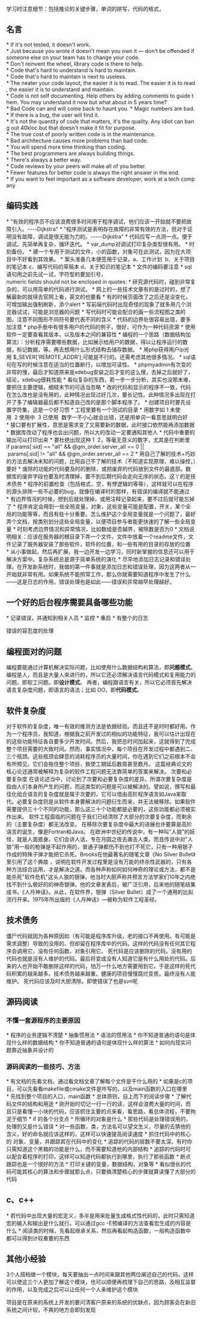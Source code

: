 学习时注意细节：包括推论的关键步骤，单词的拼写，代码的格式，


## 名言
* If it's not tested, it doesn't work.
* Just because you wrote it doesn't mean you own it — don't be offended if someone else on your team has to change your code.
* Don't reinvent the wheel, library code is there to help.
* Code that's hard to understand is hard to maintain.
* Code that's hard to maintain is next to useless.
* The neater your code layout, the easier it is to read. The easier it is to read, the easier it is to understand and maintain.
* Code is not self documenting. Help others by adding comments to guide them. You may understand it now but what about in 5 years time?
* Bad Code can and will come back to haunt you.
* Magic numbers are bad.
* If there is a bug, the user will find it.
* It's not the quantity of code that matters, it's the quality. Any idiot can bang out 40kloc but that doesn't make it fit for purpose.
* The true cost of poorly written code is in the maintenance.
* Bad architecture causes more problems than bad code.
* You will spend more time thinking than coding.
* The best programmers are always building things.
* There's always a better way.
* Code reviews by your peers will make all of you better.
* Fewer features for better code is always the right answer in the end.
* If you want to feel important as a software developer, work at a tech company




## 编码实践
* "有效的程序员不应该浪费很多时间用于程序调试，他们应该一开始就不要把故障引入。----Dijkstra"
* "程序测试是表明存在故障的非常有效的方法，但对于证明没有故障，调试是很无能为力的。-----Dijkstra"
* 代码应写一点测一点。便于调试。先简单再复杂，循环迭代。
* var_dump对调试打印复杂类型很有用。
* 时刻备份。
* 建一个专用于测试的文件，小的函数，对象可在此测试，因为在大项目中不好看到其效果。
* 案头准备几本便签用于记录。a、工作计划  b、关于项目的笔记本 c、编写代码的草稿本 d、关于知识的笔记本
* 文件的编码要注意
* sql语句用之前先试一试，字符型的要加引号，numeric fields should not be enclosed in quotes:
* 研究源代码时，碰到非常复杂的，可以用简单的代码进行测试。
* 网上的一些技术文章有的是过时的，想了解最新的就得去官网上看，英文的也要看
* 有的时候页面改了之后还是没变化，可增加输出强制刷新，添个alert
* 写前端代码时出现奇怪的现象了就多用几个浏览器试试，可能是浏览器的问题
* 写代码时可能会配合的画一些流程图之类的图，注意不同图形不同符号要代表不同的含义
* 代码的边界处很容易出错，要多加注意
* php手册中有很多用户的代码的例子，很好，可作为一种代码资源
* 使用软件一定要查看其版本，以及版本之间的兼容性
* 编程的一个思路（数据结构加算法）：分析程序需要哪些数据，比如展示给用户的数据，得以让程序运行的数据，标记数据，等。再去想用什么形式结构去储存数据。
* 用php获得用户ip光用 $_SEVER['REMOTE_ADDR'];可能是不行的。还需考虑其他很多情况。
* sql语句在写的时候注意在适当的位置断行，以增加可读性。
* phpmyadmin有次变的非常的慢，最后才知道原来是xdebug安装之后才变的这么慢，去掉之后就好了，结论，xdebug很耗性能
* 看似复杂的东西，若一步一步分析，其实也没那末难，要抓住主要逻辑，细枝末节的可适当忽略
* 改的代码和显示的程序不一致，代码在怎么改也是没有用的，此种情况出现过好几次，要长记性。此种情况多出现在打开了多了编辑器最后都不知道自己改的是那个脚本程序了。
* 创建项目时要先设置字符集，这是一个好习惯
* 工程里要有一个测试的目录
* 用数字如 1 未使用  2 使用中  3 已使用  数字一不小心就会出错，还是用单词一看意思就明白好
* 接口要有扩展性，意思是需求变了又需要新的数据，此时接口依然能再添加数据
* 数据库改动了程序也会出问题，所以大的改动一定要通知其他人
* 代码中重要的输出可以打印出来
* 要杜绝出现这种 1  2，等毫无意义的数字，尤其是在判断里if params[:sid] == "all" && @gm_order.server_all == 0 || params[:sid] != "all" && @gm_order.server_all == 2
* 用自己了解的技术+巧妙的方法去解决未知的问题，比用自己不了解的技术（不知道实现原理，难以操控，）要好
* 废除的功能的代码要及时的删除，或把废弃的代码放到文件的最底部。数据库的废弃字段也要及时清理掉，要不到后期代码会走向无序的状态。这丫的是技术债务
* 程序的前置检查（包括格式，空，有悖逻辑的等等），这样就可以在程序的源头排除一些不必要的bug，就像在编译时的那样，有错误的编译就不能通过
* 有边界情况的时候，想到后就处理掉，或用注释记录起来，要不过后就可能忘掉了
* 程序肯定会用到一些全局变量，对象，这些变量可能是配置，开关，某个全局的功能等等，而且有些十分重要。怎么维护这个全局变量就是一个问题了，最好弄个文档，按类别划分这些全局变量，以便项目参与者能更快速的了解一些全局变量
* 时刻考虑边界情况和异常情况，比如数组是否越界，被除数是否为0
* 文档说明相关：应该在服务器的根目录下弄一个文件，文件中放着一个readme文件，文件记录了服务器安装了那些软件，软件的位置，和一些有用的目录的存放的位置
* 从小事做起，然后再扩展，我一边开发一边学习，同时新掌握的信息还可以用于解决方案中。复杂系统总是源于简单系统的演化
* 尽早地添加日志记录和错误处理。在开发新系统时，我做的第一件事就是添加日志和错误处理，因为这两者从一开始就非常有用。如果系统不能照常工作，那么你就需要知道程序中发生了什么——这是日志的作用。错误处理也是如此——错误和异常越早处理越好。










## 一个好的后台程序需要具备哪些功能
* 记录错误，并通知到相关人员
* 监控
* 重启
* 有整个的日志


错误的容忍度的处理

## 编程面对的问题
编程要能通过计算机解决实际问题，比如使用什么数据结构和算法，即**问题模式**。
编程是人，而且是大量人来进行的，所以它还必须解决语言代码模式和复用能力的问题。即软工问题。即**设计模式**。
再者，编程跟语言有关，所以它必须首先解决语言复杂度问题，即语言的语法；比如 OO，即**代码模式**。

## 软件复杂度
对于软件的复杂度，唯一有效的推测方法是依据经验。而且还不是时时都好用。作为一个程序员，我知道，根据我之前开发过的相似的功能特征，我可以估计出现在的这些功能特征各自要多少开发时间。然后，我把总时间加起来，这就得到了完成整个项目需要的大致时间。然而，事实情况中，每个项目在开发过程中都遇到二、三个瓶颈。这些瓶颈会肆意的消耗程序员的大量时间，你在遇到它们之前根本不会有所预见。它们会拖住整个项目，致使工期延后数周甚至数月。
这篇经典论文的核心论述通常被解释为复杂的软件工程问题无法靠简单的答案来解决。
次要和必要复杂度
在该论述当中，讨论到了次要和必要复杂度的差异。所谓次要复杂度是指由人们本身所产生的问题，而这类型的问题是可以被解决的。譬如说，撰写和最佳化组合语言的复杂度就是属于次要的，它可以借由高阶程序语言如Java来取代。必要复杂度则是从软件本身要解决的问题衍生而来，并无法被移除。如果软件需要提供三十个不同的功能，那么这三十个功能都是必要的，这些功能都必须被实作出来。
软件工程面临的问题在于我们已经清除了大部分的次要复杂度，而剩余的（主要复杂度）都无法改变。
在移除次要复杂度中最大的进展也许要算是高阶语言的诞生，像是Fortran和Java。
在欧洲中世纪的传说中，有一种叫"人狼"的妖怪，就是人面狼身。它们会讲人话，专在月圆之夜去袭击人类。而且传说中对"人狼"用一般的枪弹是不起作用的，普通子弹都伤不到也打不死它，只有一种用银子作成的特殊子弹才能把它杀死。Brooks在他最著名的随笔文章《No Silver Bullet》里引用了这个典故 ，说明在软件开发过程里是没有万能的终杀性武器的，只有各种方法综合运用，才是解决之道。而各种声称如何如何神奇的理论或方法，都不是能杀死"软件危机"这头人狼的银弹。他当时大胆声称并预言方法学家们10年之内绝找不到什么极好的的神奇银弹。他的文章发表后，被广泛引用，后来他的随笔结集成书，《人月神话》。从此，在软件界，银弹（Silver Bullet）成了一个通用的比拟流行开来。1975年所出版的《人月神话》—被称为软件工程圣经。




## 技术债务
僵尸代码就因为各种原因如（有可能是程序库升级，老的接口不再使用。有可能是需求调整）导致的没用的、但却留在程序库中的代码。这样的代码没有任何其它程序会调用它，没有任何函数、对象引用它。
死代码是应该删除的代码。没有用的代码也就是没有人维护的代码。最后将变成没有人知道它是有什么用处的代码。后来的人也开始不敢删除这样的代码，怕万一什么地方需要用到它。于是这样的死代码积累的越来越多。技术债务越来越重。健康的项目慢慢腐烂变质。最终没有人能维护。
死代码应该及时大胆清除。即使错误了也是svn呢




## 源码阅读

### 不懂一套源程序的主要原因
* 程序的业务逻辑不清楚
* 抽象惯用法
* 语法的惯用法
* 你不知道普通的语句是体现什么样的数据结构
* 你不知道普通的语句是体现什么样的算法
* 如何向现实问题靠近抽象并设计的

### 源码阅读的一些技巧、方法
* 有文档的先看文档，通过看文档文章了解每个文件是干什么用的
* 如果是c的项目，可以先看看makefile或cmake文件是咋写的，以及main函数的入口在哪里
* 先找到整个项目的入口，main函数
* 总体原则，自上而下的阅读步骤
* 了解代码文件的结构和用途
* 刚开始时切记一行一行的读，这样会浪费大量的时间，而且只是看懂一小块的代码，应该抓住主要的点来看，看思路，看总体流程，不要拘泥于细节
* if 的各个分支点
* 所循环的对象是什么
* 那些代码是处理错误用的，处理的又是什么错误
* 对一些函数，类，方法名可以望文生义，尽量的去猜他的含义，好的命名就应该这样的，这样可以快速提高阅读速度
* 抓住代码中的核心的 对象、变量，并跟踪其在代码中的变化
* 追踪的代码的层数不要太深，有时你只需知道这个黑箱的功能是什么，而不需要知道他的内部结构
* 追踪的代码时可以配合着程序的打印，这样可以知道代码都执行到哪里，执行了那些函数
* 断点跟踪也是一个很好的方法
* 打印关键的变量，数据结构，对象等
* 看似很长的代码可能其核心的算法和步骤就那么点，只要搞清楚核心的步骤就算读懂了大部分的代码


## c、c++
* 若代码中出现大量的宏定义，多半是用来批量生成格式性代码的，此时只需知道宏的输入和输出是什么就行。可以通过gcc -E预编译的方法查看宏生成的内容是什么
* 阅读类的时候，先看起继承关系，然后再看起构造函数，一般构造函数中都可以得到计较重要的东西

## 其他小经验
3个人搭档做一个模块，每天要抽出一点时间来跟其他两位阐述自己的代码，这样可以使这三个人更加了解这个模块，也可以顺便再梳理下自己的思路，及相互监督的作用，以及完成之后可以让任何一个人来维护这个模块


项目是在原来的系统上开发的要问清客户原来的系统的优缺点，因为顾客会在新旧系统之间计较，不爽的地方会即刻发现

